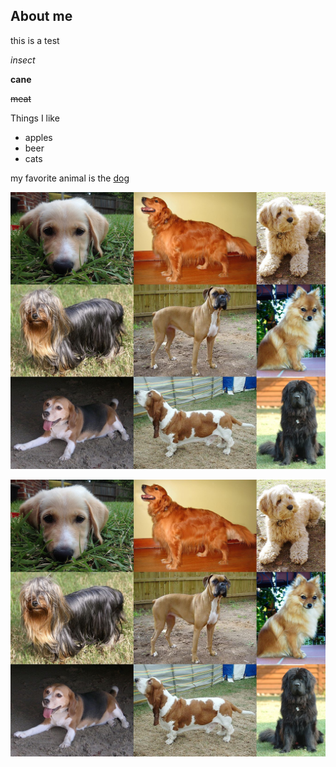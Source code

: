 ## About me

this is a test

_insect_

**cane**

~~meat~~

Things I like

  * apples
  * beer
  * cats
  
my favorite animal is the [dog](https://en.wikipedia.org/wiki/Dog)

![Picture of dogs](dogs.jpg)


<img src="dogs.jpg" />

